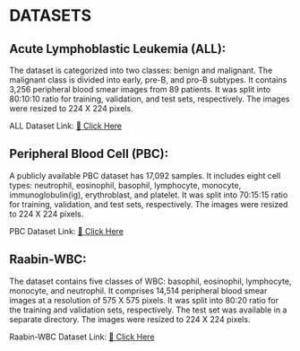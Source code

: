 # DATASETS

## Acute Lymphoblastic Leukemia (ALL):
The dataset is categorized into two classes: benign and malignant. The malignant class is divided into early, pre-B, and pro-B subtypes. It contains 3,256 peripheral blood smear images from 89 patients. It was split into 80:10:10 ratio for training, validation, and test sets, respectively. The images were resized to 224 X 224 pixels.

ALL Dataset Link: [🔗 Click Here](https://www.kaggle.com/datasets/mehradaria/leukemia)

## Peripheral Blood Cell (PBC):
A publicly available PBC dataset has 17,092 samples. It includes eight cell types: neutrophil, eosinophil, basophil, lymphocyte, monocyte, immunoglobulin(ig), erythroblast, and platelet. It was split into 70:15:15 ratio for training, validation, and test sets, respectively. The images were resized to 224 X 224 pixels.

PBC Dataset Link: [🔗 Click Here](https://www.kaggle.com/datasets/bzhbzh35/peripheral-blood-cell)


## Raabin-WBC:
The dataset contains five classes of WBC: basophil, eosinophil, lymphocyte, monocyte, and neutrophil. It comprises 14,514 peripheral blood smear images at a resolution of 575 X 575 pixels. It was split into 80:20 ratio for the training and validation sets, respectively. The test set was available in a separate directory. The images were resized to 224 X 224 pixels. 

Raabin-WBC Dataset Link: [🔗 Click Here](https://www.kaggle.com/datasets/raabindata/raabin-wbc)